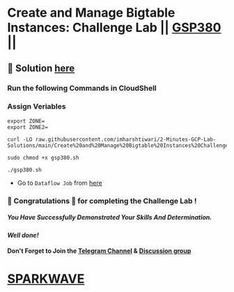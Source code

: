 # Create and Manage Bigtable Instances: Challenge Lab || [GSP380](https://www.cloudskillsboost.google/focuses/92500?parent=catalog) ||

## 🔑 Solution [here](https://www.youtube.com/@sparkwave.01)

### Run the following Commands in CloudShell

### Assign Veriables
```
export ZONE=
export ZONE2=
```
```
curl -LO raw.githubusercontent.com/imharshtiwari/2-Minutes-GCP-Lab-Solutions/main/Create%20and%20Manage%20Bigtable%20Instances%20Challenge%20Lab/gsp380.sh

sudo chmod +x gsp380.sh

./gsp380.sh
```

* Go to `Dataflow Job` from [here](https://console.cloud.google.com/dataflow/jobs?)

### 🐼 Congratulations 🎉 for completing the Challenge Lab !

##### *You Have Successfully Demonstrated Your Skills And Determination.*

#### *Well done!*

#### Don't Forget to Join the [Telegram Channel](https://t.me/sparkwave.01) & [Discussion group](https://t.me/sparkwave.01chats)

# [SPARKWAVE](https://www.youtube.com/@sparkwave.01)
